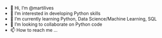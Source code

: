 - 👋 Hi, I’m @martilives
- 👀 I’m interested in developing Python skills
- 🌱 I’m currently learning Python, Data Science/Machine Learning, SQL
- 💞️ I’m looking to collaborate on Python code
- 📫 How to reach me ...

<!---
martilives/martilives is a ✨ special ✨ repository because its `README.md` (this file) appears on your GitHub profile.
You can click the Preview link to take a look at your changes.
--->
